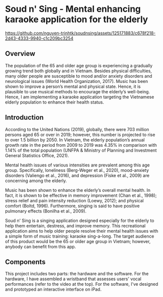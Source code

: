 <h1>Soud n' Sing - Mental enhancing karaoke application for the elderly</h1>


https://github.com/nguyen-trinhtk/soudnsing/assets/125171883/c678f218-2d43-4333-9940-c1c209bc3254

<h2>Overview</h2>
The population of the 65 and older age group is experiencing a gradually growing trend both globally and in Vietnam. Besides physical difficulties, many older people are susceptible to mood and/or anxiety disorders and neurological issues (World Health Organization, 2017). Music has been shown to improve a person’s mental and physical state. Hence, it is plausible to use musical methods to encourage the elderly’s well-being. Hence, I am implementing a karaoke application targeting the Vietnamese elderly population to enhance their health status.

<h2>Introduction</h2>
<p>According to the United Nations (2019), globally, there were 703 million persons aged 65 or over in 2019; however, this number is projected to rise to over 1.5 billion by 2050. In Vietnam, the elderly population’s annual growth rate in the period from 2009 to 2019 was 4.35% in comparison with 1.14% of the total population (UNFPA & Ministry of Planning and Investment General Statistics Office, 2021). </p>
<p></p>Mental health issues of various intensities are prevalent among this age group. Specifically, loneliness (Berg-Weger et al., 2020), mood-anxiety disorders (Valiengo et al., 2016), and depression (Fiske et al., 2009) are concerning among the elderly.
<p>Music has been shown to enhance the elderly’s overall mental health. In fact, it is shown to be effective in memory improvement (Chan et al., 1998); stress relief and pain intensity reduction (Loewy, 2012); and physical comfort (Boltd, 1996). Furthermore, singing is said to have positive pulmonary effects (Bonilha et al., 2009).</p>
<p>Soud n' Sing is a singing application designed especially for the elderly to help them entertain, destress, and improve memory. This recreational application aims to help older people resolve their mental health issues with a simple form of music training: karaoke sing-a-long. The target audience of this product would be the 65 or older age group in Vietnam; however, anybody can benefit from this app.</p>

<h2>Components</h2>
<p>This project includes two parts: the hardware and the software. For the hardware, I have assembled a wristband that assesses users' vocal performances (refer to the video at the top). For the software, I've designed and prototyped an interactive interface on iPad.</p>

